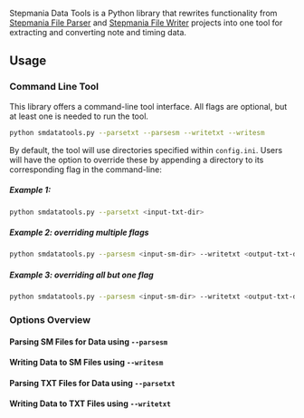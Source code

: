 Stepmania Data Tools is a Python library that rewrites functionality from [Stepmania File Parser](https://github.com/jhaco/SMFile_Parser) and [Stepmania File Writer](https://github.com/jhaco/SMFile_Writer) projects into one tool for extracting and converting note and timing data.

## Usage

### Command Line Tool

This library offers a command-line tool interface. All flags are optional, but at least one is needed to run the tool.

```bash
python smdatatools.py --parsetxt --parsesm --writetxt --writesm
```

By default, the tool will use directories specified within `config.ini`. Users will have the option to override these by appending a directory to its corresponding flag in the command-line:

##### Example 1:

```bash
python smdatatools.py --parsetxt <input-txt-dir>
```

##### Example 2: overriding multiple flags

```bash
python smdatatools.py --parsesm <input-sm-dir> --writetxt <output-txt-dir>
```

##### Example 3: overriding all but one flag

```bash
python smdatatools.py --parsesm <input-sm-dir> --writetxt <output-txt-dir> --writesm
```

### Options Overview

#### Parsing SM Files for Data using `--parsesm`

#### Writing Data to SM Files using `--writesm`

#### Parsing TXT Files for Data using `--parsetxt`

#### Writing Data to TXT Files using `--writetxt`
